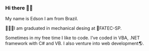 ### Hi there 👋🏻
My name is Edson I am from Brazil.

👨🏻‍💻I am graduated in mechanical desing at 🏫FATEC-SP.

Sometimes in my free time I like to code.
I've coded in VBA, .NET framework with C# and VB.
I also venture into web development🌎.

<!--
**edsonlcandido/edsonlcandido** is a ✨ _special_ ✨ repository because its `README.md` (this file) appears on your GitHub profile.

Here are some ideas to get you started:

- 🔭 I’m currently working on ...
- 🌱 I’m currently learning ...
- 👯 I’m looking to collaborate on ...
- 🤔 I’m looking for help with ...
- 💬 Ask me about ...
- 📫 How to reach me: ...
- 😄 Pronouns: ...
- ⚡ Fun fact: ...
-->
